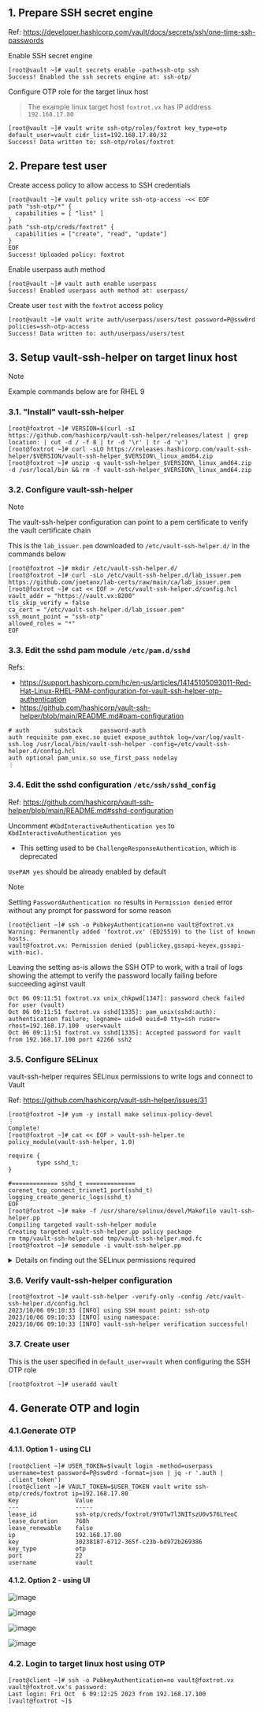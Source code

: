 ## 1. Prepare SSH secret engine

Ref: https://developer.hashicorp.com/vault/docs/secrets/ssh/one-time-ssh-passwords

Enable SSH secret engine

```console
[root@vault ~]# vault secrets enable -path=ssh-otp ssh
Success! Enabled the ssh secrets engine at: ssh-otp/
```

Configure OTP role for the target linux host

> The example linux target host `foxtrot.vx` has IP address `192.168.17.80`

```console
[root@vault ~]# vault write ssh-otp/roles/foxtrot key_type=otp default_user=vault cidr_list=192.168.17.80/32
Success! Data written to: ssh-otp/roles/foxtrot
```

## 2. Prepare test user

Create access policy to allow access to SSH credentials

```console
[root@vault ~]# vault policy write ssh-otp-access -<< EOF
path "ssh-otp/*" {
  capabilities = [ "list" ]
}
path "ssh-otp/creds/foxtrot" {
  capabilities = ["create", "read", "update"]
}
EOF
Success! Uploaded policy: foxtrot
```

Enable userpass auth method

```console
[root@vault ~]# vault auth enable userpass
Success! Enabled userpass auth method at: userpass/
```

Create user `test` with the `foxtrot` access policy

```console
[root@vault ~]# vault write auth/userpass/users/test password=P@ssw0rd policies=ssh-otp-access
Success! Data written to: auth/userpass/users/test
```

## 3. Setup vault-ssh-helper on target linux host

> [!Note]
>
> Example commands below are for RHEL 9

### 3.1. "Install" vault-ssh-helper

```console
[root@foxtrot ~]# VERSION=$(curl -sI https://github.com/hashicorp/vault-ssh-helper/releases/latest | grep location: | cut -d / -f 8 | tr -d '\r' | tr -d 'v')
[root@foxtrot ~]# curl -sLO https://releases.hashicorp.com/vault-ssh-helper/$VERSION/vault-ssh-helper_$VERSION\_linux_amd64.zip
[root@foxtrot ~]# unzip -q vault-ssh-helper_$VERSION\_linux_amd64.zip -d /usr/local/bin && rm -f vault-ssh-helper_$VERSION\_linux_amd64.zip
```

### 3.2. Configure vault-ssh-helper

> [!Note]
>
> The vault-ssh-helper configuration can point to a pem certificate to verify the vault certificate chain
>
> This is the `lab_issuer.pem` downloaded to `/etc/vault-ssh-helper.d/` in the commands below

```console
[root@foxtrot ~]# mkdir /etc/vault-ssh-helper.d/
[root@foxtrot ~]# curl -sLo /etc/vault-ssh-helper.d/lab_issuer.pem https://github.com/joetanx/lab-certs/raw/main/ca/lab_issuer.pem
[root@foxtrot ~]# cat << EOF > /etc/vault-ssh-helper.d/config.hcl
vault_addr = "https://vault.vx:8200"
tls_skip_verify = false
ca_cert = "/etc/vault-ssh-helper.d/lab_issuer.pem"
ssh_mount_point = "ssh-otp"
allowed_roles = "*"
EOF
```

### 3.3. Edit the sshd pam module `/etc/pam.d/sshd`

Refs:
- https://support.hashicorp.com/hc/en-us/articles/14145105093011-Red-Hat-Linux-RHEL-PAM-configuration-for-vault-ssh-helper-otp-authentication
- https://github.com/hashicorp/vault-ssh-helper/blob/main/README.md#pam-configuration

```
# auth       substack     password-auth
auth requisite pam_exec.so quiet expose_authtok log=/var/log/vault-ssh.log /usr/local/bin/vault-ssh-helper -config=/etc/vault-ssh-helper.d/config.hcl
auth optional pam_unix.so use_first_pass nodelay
⋮
```

### 3.4. Edit the sshd configuration `/etc/ssh/sshd_config`

Ref: https://github.com/hashicorp/vault-ssh-helper/blob/main/README.md#sshd-configuration

Uncomment `#KbdInteractiveAuthentication yes` to `KbdInteractiveAuthentication yes`
- This setting used to be `ChallengeResponseAuthentication`, which is deprecated

`UsePAM yes` should be already enabled by default

> [!Note]
>
> Setting `PasswordAuthentication no` results in `Permission denied` error without any prompt for password for some reason
>
> ```console
> [root@client ~]# ssh -o PubkeyAuthentication=no vault@foxtrot.vx
> Warning: Permanently added 'foxtrot.vx' (ED25519) to the list of known hosts.
> vault@foxtrot.vx: Permission denied (publickey,gssapi-keyex,gssapi-with-mic).
> ```
>
> Leaving the setting as-is allows the SSH OTP to work, with a trail of logs showing the attempt to verify the password locally failing before succeeding aginst vault
>
> ```
> Oct 06 09:11:51 foxtrot.vx unix_chkpwd[1347]: password check failed for user (vault)
> Oct 06 09:11:51 foxtrot.vx sshd[1335]: pam_unix(sshd:auth): authentication failure; logname= uid=0 euid=0 tty=ssh ruser= rhost=192.168.17.100  user=vault
> Oct 06 09:11:51 foxtrot.vx sshd[1335]: Accepted password for vault from 192.168.17.100 port 42266 ssh2
> ```

### 3.5. Configure SELinux

vault-ssh-helper requires SELinux permissions to write logs and connect to Vault

Ref: https://github.com/hashicorp/vault-ssh-helper/issues/31

```console
[root@foxtrot ~]# yum -y install make selinux-policy-devel
⋮
Complete!
[root@foxtrot ~]# cat << EOF > vault-ssh-helper.te
policy_module(vault-ssh-helper, 1.0)

require {
        type sshd_t;
}

#============= sshd_t ==============
corenet_tcp_connect_trivnet1_port(sshd_t)
logging_create_generic_logs(sshd_t)
EOF
[root@foxtrot ~]# make -f /usr/share/selinux/devel/Makefile vault-ssh-helper.pp
Compiling targeted vault-ssh-helper module
Creating targeted vault-ssh-helper.pp policy package
rm tmp/vault-ssh-helper.mod tmp/vault-ssh-helper.mod.fc
[root@foxtrot ~]# semodule -i vault-ssh-helper.pp
```

<details><summary>Details on finding out the SELinux permissions required</summary>

vault-ssh-helper fails when it doesn't have permissions to write logs:

```console
[root@foxtrot ~]# journalctl | grep pam
⋮
Oct 03 14:19:05 foxtrot.vx sshd[1117]: pam_exec(sshd:auth): open of /var/log/vault-ssh.log failed: Permission denied
Oct 03 14:19:05 foxtrot.vx sshd[1115]: pam_exec(sshd:auth): /usr/local/bin/vault-ssh-helper failed: exit code 13
[root@foxtrot ~]# grep avc /var/log/audit/audit.log | audit2allow -R

require {
        type sshd_t;
}
'

#============= sshd_t ==============
logging_create_generic_logs(sshd_t)
```

The SELinux audit log can be translated into SELinux module to be applied using `audit2allow`

```console
[root@foxtrot ~]# grep avc /var/log/audit/audit.log | audit2allow -R -M vault-ssh-helper
******************** IMPORTANT ***********************
To make this policy package active, execute:

semodule -i vault-ssh-helper.pp

[root@foxtrot ~]# semodule -i vault-ssh-helper.pp
```

But the login fails again, because vault-ssh-helper also need the SELinux permission to connect to Vault

```console
[root@foxtrot ~]# journalctl | grep pam
⋮
Oct 03 14:22:47 foxtrot.vx sshd[1160]: pam_exec(sshd:auth): /usr/local/bin/vault-ssh-helper failed: exit code 1
[root@foxtrot ~]# grep avc /var/log/audit/audit.log | audit2allow -R

require {
        type sshd_t;
}

#============= sshd_t ==============
corenet_tcp_connect_trivnet1_port(sshd_t)
logging_create_generic_logs(sshd_t)
```

Translate the additional SELinux audit log into SELinux module using `audit2allow` and apply again allows vault-ssh-helper to work

```console
[root@foxtrot ~]# grep avc /var/log/audit/audit.log | audit2allow -R -M vault-ssh-helper
******************** IMPORTANT ***********************
To make this policy package active, execute:

semodule -i vault-ssh-helper.pp

[root@foxtrot ~]# semodule -i vault-ssh-helper.pp
```

The `vault-ssh-helper.te` policy generated by `audit2allow`

```console
[root@foxtrot ~]# cat vault-ssh-helper.te

policy_module(vault-ssh-helper, 1.0)

require {
        type sshd_t;
}

#============= sshd_t ==============
corenet_tcp_connect_trivnet1_port(sshd_t)
logging_create_generic_logs(sshd_t)
```

</details>

### 3.6. Verify vault-ssh-helper configuration

```console
[root@foxtrot ~]# vault-ssh-helper -verify-only -config /etc/vault-ssh-helper.d/config.hcl
2023/10/06 09:10:33 [INFO] using SSH mount point: ssh-otp
2023/10/06 09:10:33 [INFO] using namespace:
2023/10/06 09:10:33 [INFO] vault-ssh-helper verification successful!
```

### 3.7. Create user

This is the user specified in `default_user=vault` when configuring the SSH OTP role

```console
[root@foxtrot ~]# useradd vault
```

## 4. Generate OTP and login

### 4.1.Generate OTP 

#### 4.1.1. Option 1 - using CLI

```console
[root@client ~]# USER_TOKEN=$(vault login -method=userpass username=test password=P@ssw0rd -format=json | jq -r '.auth | .client_token')
[root@client ~]# VAULT_TOKEN=$USER_TOKEN vault write ssh-otp/creds/foxtrot ip=192.168.17.80
Key                Value
---                -----
lease_id           ssh-otp/creds/foxtrot/9YOTw7l3NITszU0v576LYeoC
lease_duration     768h
lease_renewable    false
ip                 192.168.17.80
key                30238187-6712-365f-c23b-bd972b269386
key_type           otp
port               22
username           vault
```

#### 4.1.2. Option 2 - using UI

![image](https://github.com/joetanx/hashicorp/assets/90442032/700c03ad-fca3-4ca4-9411-93edd1444dea)

![image](https://github.com/joetanx/hashicorp/assets/90442032/fbae00cd-b9a2-47a1-973d-6bda2600b6c3)

![image](https://github.com/joetanx/hashicorp/assets/90442032/e1ebf898-11be-4b05-972c-04fd963a09b2)

![image](https://github.com/joetanx/hashicorp/assets/90442032/51b01be7-8144-4468-97a0-4da6fb2005e7)

### 4.2. Login to target linux host using OTP

```console
[root@client ~]# ssh -o PubkeyAuthentication=no vault@foxtrot.vx
vault@foxtrot.vx's password:
Last login: Fri Oct  6 09:12:25 2023 from 192.168.17.100
[vault@foxtrot ~]$
```
